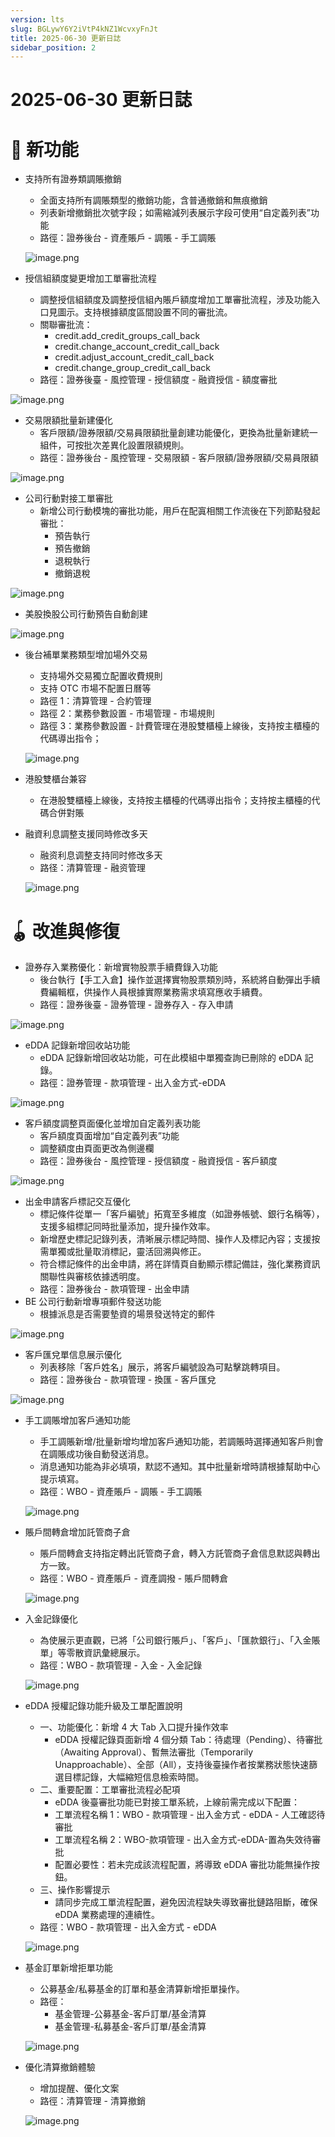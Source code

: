 ```yaml
---
version: lts
slug: BGLywY6Y2iVtP4kNZ1WcvxyFnJt
title: 2025-06-30 更新日誌
sidebar_position: 2
---
```



# 2025-06-30 更新日誌


# 🎉 新功能

- 支持所有證券類調賬撤銷
    - 全面支持所有調賬類型的撤銷功能，含普通撤銷和無痕撤銷
    - 列表新增撤銷批次號字段；如需縮減列表展示字段可使用“自定義列表”功能
    - 路徑：證券後台 - 資產賬戶 - 調賬 - 手工調賬

    ![image.png](/assets/ebe8475d3c9a917f1334622e42faac89.png)

- 授信組額度變更增加工單審批流程
    - 調整授信組額度及調整授信組內賬戶額度增加工單審批流程，涉及功能入口見圖示。支持根據額度區間設置不同的審批流。
    - 關聯審批流：
        - credit.add_credit_groups_call_back
        - credit.change_account_credit_call_back
        - credit.adjust_account_credit_call_back
        - credit.change_group_credit_call_back
    - 路徑：證券後臺 - 風控管理 - 授信額度 - 融資授信 - 額度審批

![image.png](/assets/5350c11a0e5939753d6aeb24e2ac5e8e.png)

- 交易限額批量新建優化
    - 客戶限額/證券限額/交易員限額批量創建功能優化，更換為批量新建統一組件，可按批次差異化設置限額規則。
    - 路徑：證券後台 - 風控管理 - 交易限額 - 客戶限額/證券限額/交易員限額

![image.png](/assets/c4f86a6e7dd36bfd357c55e285b0cddd.png)

- 公司行動對接工單審批
    - 新增公司行動模塊的審批功能，用戶在配寘相關工作流後在下列節點發起審批：
        - 預告執行
        - 預告撤銷
        - 退稅執行
        - 撤銷退稅

![image.png](/assets/11b0a137a6098d32e703cbe6535884f1.png)

- 美股換股公司行動預告自動創建

![image.png](/assets/40a45542bae0ce137e9c3b36a7ad031c.png)

- 後台補單業務類型增加場外交易
    - 支持場外交易獨立配置收費規則
    - 支持 OTC 市場不配置日曆等
    - 路徑 1：清算管理 - 合約管理
    - 路徑 2：業務參數設置 - 市場管理 - 市場規則
    - 路徑 3：業務參數設置 - 計費管理在港股雙櫃檯上線後，支持按主櫃檯的代碼導出指令；

    ![image.png](/assets/22fbae989f248be30b139ce5f90ccccd.png)

- 港股雙櫃台兼容
    - 在港股雙櫃檯上線後，支持按主櫃檯的代碼導出指令；支持按主櫃檯的代碼合併對賬
- 融資利息調整支援同時修改多天
    - 融资利息调整支持同时修改多天
    - 路径：清算管理 - 融资管理

    ![image.png](/assets/182c43918934e7db141f5ba362e067b3.png)


# 🪀 改進與修復

- 證券存入業務優化：新增實物股票手續費錄入功能
    - 後台執行【手工入倉】操作並選擇實物股票類別時，系統將自動彈出手續費編輯框，供操作人員根據實際業務需求填寫應收手續費。
    - 路徑：證券後臺 - 證券管理 - 證券存入 - 存入申請

![image.png](/assets/87eae71a0a4790fa5c9d569761eb1610.png)

- eDDA 記錄新增回收站功能
    - eDDA 記錄新增回收站功能，可在此模組中單獨查詢已刪除的 eDDA 記錄。
    - 路徑：證券管理 - 款項管理 - 出入金方式-eDDA

![image.png](/assets/cfd193ff0d775b6b1a3cb51a05b06892.png)

- 客戶額度調整頁面優化並增加自定義列表功能
    - 客戶額度頁面增加“自定義列表”功能
    - 調整額度由頁面更改為側邊欄
    - 路徑：證券後台 - 風控管理 - 授信額度 - 融資授信 - 客戶額度

![image.png](/assets/23b003a97c8cb83ab9f55eaf25ba2ea2.png)

- 出金申請客戶標記交互優化
    - 標記條件從單一「客戶編號」拓寬至多維度（如證券帳號、銀行名稱等），支援多組標記同時批量添加，提升操作效率。
    - 新增歷史標記記錄列表，清晰展示標記時間、操作人及標記內容；支援按需單獨或批量取消標記，靈活回溯與修正。
    - 符合標記條件的出金申請，將在詳情頁自動顯示標記備註，強化業務資訊關聯性與審核依據透明度。
    - 路徑：證券後台 - 款項管理 - 出金申請
- BE 公司行動新增專項郵件發送功能
    - 根據派息是否需要墊資的場景發送特定的郵件

![image.png](/assets/3bc22d865e47f96d819b70b53b17b395.png)

- 客戶匯兌單信息展示優化
    - 列表移除「客戶姓名」展示，將客戶編號設為可點擊跳轉項目。
    - 路徑：證券後台 - 款項管理 - 換匯 - 客戶匯兌

![image.png](/assets/1f08f7797fb24592a178e456dbd954b4.png)

- 手工調賬增加客戶通知功能
    - 手工調賬新增/批量新增均增加客戶通知功能，若調賬時選擇通知客戶則會在調賬成功後自動發送消息。
    - 消息通知功能為非必填項，默認不通知。其中批量新增時請根據幫助中心提示填寫。
    - 路徑：WBO - 資產賬戶 - 調賬 - 手工調賬

    ![image.png](/assets/90fb24ab1db17a997796dba0077c5ea2.png)

- 賬戶間轉倉增加託管商子倉
    - 賬戶間轉倉支持指定轉出託管商子倉，轉入方託管商子倉信息默認與轉出方一致。
    - 路徑：WBO - 資產賬戶 - 資產調撥 - 賬戶間轉倉

    ![image.png](/assets/e9b1deb8cae639343acbeb097da52f73.png)

- 入金記錄優化
    - 為使展示更直觀，已將「公司銀行賬戶」、「客戶」、「匯款銀行」、「入金賬單」等零散資訊彙總展示。
    - 路徑：WBO - 款項管理 - 入金 - 入金記錄

    ![image.png](/assets/aad5595206d86e746877047a7e9d6f76.png)

- eDDA 授權記錄功能升級及工單配置說明
    - 一、功能優化：新增 4 大 Tab 入口提升操作效率
        - eDDA 授權記錄頁面新增 4 個分類 Tab：待處理（Pending）、待審批（Awaiting Approval）、暫無法審批（Temporarily Unapproachable）、全部（All），支持後臺操作者按業務狀態快速篩選目標記錄，大幅縮短信息檢索時間。
    - 二、重要配置：工單審批流程必配項
        - eDDA 後臺審批功能已對接工單系統，上線前需完成以下配置：
        - 工單流程名稱 1：WBO - 款項管理 - 出入金方式 - eDDA - 人工確認待審批
        - 工單流程名稱 2：WBO-款項管理 - 出入金方式-eDDA-置為失效待審批
        - 配置必要性：若未完成該流程配置，將導致 eDDA 審批功能無操作按鈕。
    - 三、操作影響提示
        - 請同步完成工單流程配置，避免因流程缺失導致審批鏈路阻斷，確保 eDDA 業務處理的連續性。
    - 路徑：WBO - 款項管理 - 出入金方式 - eDDA

    ![image.png](/assets/29ea227cbb45ec21fc861f56bb910b86.png)

- 基金訂單新增拒單功能
    - 公募基金/私募基金的訂單和基金清算新增拒單操作。
    - 路徑：
        - 基金管理-公募基金-客戶訂單/基金清算
        - 基金管理-私募基金-客戶訂單/基金清算

    ![image.png](/assets/98eb1c5b92c468bd768fac53e8270f23.png)

- 優化清算撤銷體驗
    - 增加提醒、優化文案
    - 路徑：清算管理 - 清算撤銷

    ![image.png](/assets/998a67bec260651e346ab9ca9b50a1f0.png)

